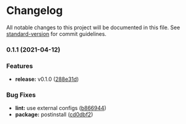 # Changelog

All notable changes to this project will be documented in this file. See [standard-version](https://github.com/conventional-changelog/standard-version) for commit guidelines.

### 0.1.1 (2021-04-12)


### Features

* **release:** v0.1.0 ([288e31d](https://github.com/sambacha/libmev/commit/288e31d394006ec648467ac20d2bdab97267593d))


### Bug Fixes

* **lint:** use external configs ([b866944](https://github.com/sambacha/libmev/commit/b866944d2729fe751b79461e267ecfbbed34fe4e))
* **package:** postinstall ([cd0dbf2](https://github.com/sambacha/libmev/commit/cd0dbf26c2f99bc3338175d4ee55e3afa3c9973d))
